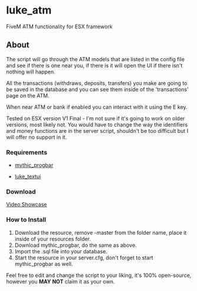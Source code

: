 # luke_atm
FiveM ATM functionality for ESX framework

## About
The script will go through the ATM models that are listed in the config file and see if there is one near you, if there is it will open the UI if there isn't nothing will happen.

All the transactions (withdraws, deposits, transfers) you make are going to be saved in the database and you can see them inside of the 'transactions' page on the ATM.

When near ATM or bank if enabled you can interact with it using the E key.

Tested on ESX version V1 Final - I'm not sure if it's going to work on older versions, most likely not. You would have to change the way the identifiers and money functions are in the server script, shouldn't be too difficult but I will offer no support in it.

### Requirements
* <a href="https://github.com/ONyambura/mythic_progbar">mythic_progbar</a>

* [luke_textui](https://github.com/LukeWasTakenn/luke_textui)

### Download
[Video Showcase](https://streamable.com/jo9bkv)


### How to Install
1. Download the resource, remove -master from the folder name, place it inside of your resources folder.
2. Download mythic_progbar, do the same as above.
3. Import the .sql file into your database.
4. Start the resource in your server.cfg, don't forget to start mythic_progbar as well.

Feel free to edit and change the script to your liking, it's 100% open-source, however you <b>MAY NOT</b> claim it as your own.
